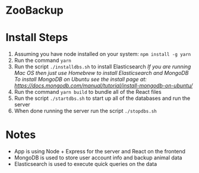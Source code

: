 # ZooBackup

# Install Steps
1. Assuming you have node installed on your system: `npm install -g yarn`
2. Run the command `yarn`
3. Run the script `./installdbs.sh` to install Elasticsearch
   *If you are running Mac OS then just use Homebrew to install Elasticsearch and MongoDB*
   *To install MongoDB on Ubuntu see the install page at: https://docs.mongodb.com/manual/tutorial/install-mongodb-on-ubuntu/*
4. Run the command `yarn build` to bundle all of the React files
5. Run the script `./startdbs.sh` to start up all of the databases and run the server
6. When done running the server run the script `./stopdbs.sh`

# Notes
+ App is using Node + Express for the server and React on the frontend
+ MongoDB is used to store user account info and backup animal data
+ Elasticsearch is used to execute quick queries on the data
